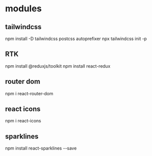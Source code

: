 # modules

## tailwindcss

npm install -D tailwindcss postcss autoprefixer
npx tailwindcss init -p

## RTK

npm install @reduxjs/toolkit
npm install react-redux

## router dom

npm i react-router-dom

## react icons

npm i react-icons

## sparklines

npm install react-sparklines --save
